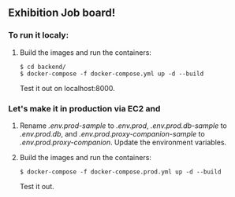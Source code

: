 ## Exhibition Job board!

### To run it localy:

1. Build the images and run the containers:

    ```
    $ cd backend/
    $ docker-compose -f docker-compose.yml up -d --build
    ```

    Test it out on localhost:8000.

### Let's make it in production via EC2 and 

1. Rename *.env.prod-sample* to *.env.prod*, *.env.prod.db-sample* to *.env.prod.db*, and *.env.prod.proxy-companion-sample* to *.env.prod.proxy-companion*. Update the environment variables.
1. Build the images and run the containers:

    ```
    $ docker-compose -f docker-compose.prod.yml up -d --build
    ```

    Test it out.
